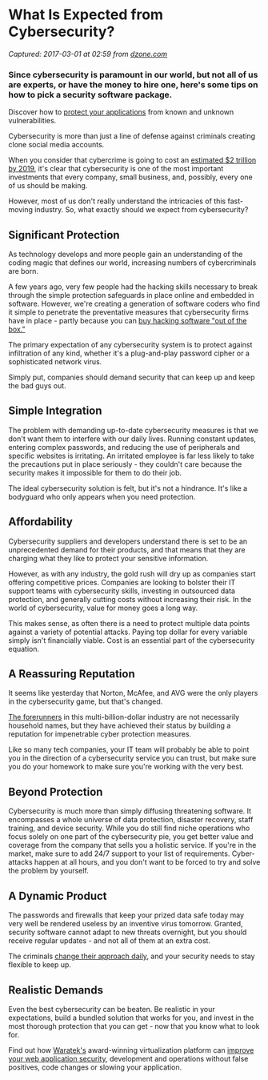 # What Is Expected from Cybersecurity?

_Captured: 2017-03-01 at 02:59 from [dzone.com](https://dzone.com/articles/what-is-expected-from-cybersecurity?edition=271922&utm_source=Daily%20Digest&utm_medium=email&utm_campaign=dd%202017-02-28)_

### Since cybersecurity is paramount in our world, but not all of us are experts, or have the money to hire one, here's some tips on how to pick a security software package.

Discover how to [protect your applications](https://dzone.com/go?i=176121&u=http%3A%2F%2Fwww.waratek.com%2Fsolutions%2Fzero-day-defense%2F%3Futm_source%3DDZone%26utm_campaign%3Dba%26utm_medium%3Dprerolltextad%26utm_content%3Dzeroday) from known and unknown vulnerabilities.

Cybersecurity is more than just a line of defense against criminals creating clone social media accounts.

When you consider that cybercrime is going to cost an [estimated $2 trillion by 2019](http://www.forbes.com/sites/stevemorgan/2016/01/17/cyber-crime-costs-projected-to-reach-2-trillion-by-2019/#5ee44f673bb0), it's clear that cybersecurity is one of the most important investments that every company, small business, and, possibly, every one of us should be making.

However, most of us don't really understand the intricacies of this fast-moving industry. So, what exactly should we expect from cybersecurity?

## **Significant Protection**

As technology develops and more people gain an understanding of the coding magic that defines our world, increasing numbers of cybercriminals are born.

A few years ago, very few people had the hacking skills necessary to break through the simple protection safeguards in place online and embedded in software. However, we're creating a generation of software coders who find it simple to penetrate the preventative measures that cybersecurity firms have in place - partly because you can [buy hacking software "out of the box."](http://www.csoonline.com/article/3168389/security/rise-of-as-a-service-lowers-bar-for-cybercriminals.html)

The primary expectation of any cybersecurity system is to protect against infiltration of any kind, whether it's a plug-and-play password cipher or a sophisticated network virus.

Simply put, companies should demand security that can keep up and keep the bad guys out.

## **Simple Integration**

The problem with demanding up-to-date cybersecurity measures is that we don't want them to interfere with our daily lives. Running constant updates, entering complex passwords, and reducing the use of peripherals and specific websites is irritating. An irritated employee is far less likely to take the precautions put in place seriously - they couldn't care because the security makes it impossible for them to do their job.

The ideal cybersecurity solution is felt, but it's not a hindrance. It's like a bodyguard who only appears when you need protection.

## **Affordability**

Cybersecurity suppliers and developers understand there is set to be an unprecedented demand for their products, and that means that they are charging what they like to protect your sensitive information.

However, as with any industry, the gold rush will dry up as companies start offering competitive prices. Companies are looking to bolster their IT support teams with cybersecurity skills, investing in outsourced data protection, and generally cutting costs without increasing their risk. In the world of cybersecurity, value for money goes a long way.

This makes sense, as often there is a need to protect multiple data points against a variety of potential attacks. Paying top dollar for every variable simply isn't financially viable. Cost is an essential part of the cybersecurity equation.

## **A Reassuring Reputation**

It seems like yesterday that Norton, McAfee, and AVG were the only players in the cybersecurity game, but that's changed.

[The forerunners](http://www.forbes.com/sites/stevemorgan/2016/04/20/meet-the-worlds-largest-pure-play-cybersecurity-companies/#39270b09f9b3) in this multi-billion-dollar industry are not necessarily household names, but they have achieved their status by building a reputation for impenetrable cyber protection measures.

Like so many tech companies, your IT team will probably be able to point you in the direction of a cybersecurity service you can trust, but make sure you do your homework to make sure you're working with the very best.

## **Beyond Protection**

Cybersecurity is much more than simply diffusing threatening software. It encompasses a whole universe of data protection, disaster recovery, staff training, and device security. While you do still find niche operations who focus solely on one part of the cybersecurity pie, you get better value and coverage from the company that sells you a holistic service. If you're in the market, make sure to add 24/7 support to your list of requirements. Cyber-attacks happen at all hours, and you don't want to be forced to try and solve the problem by yourself.

## **A Dynamic Product**

The passwords and firewalls that keep your prized data safe today may very well be rendered useless by an inventive virus tomorrow. Granted, security software cannot adapt to new threats overnight, but you should receive regular updates - and not all of them at an extra cost.

The criminals [change their approach daily](http://www.information-age.com/10-cyber-security-trends-look-2017-123463680/), and your security needs to stay flexible to keep up.

## **Realistic Demands**

Even the best cybersecurity can be beaten. Be realistic in your expectations, build a bundled solution that works for you, and invest in the most thorough protection that you can get - now that you know what to look for.

Find out how [Waratek's](https://dzone.com/go?i=176122&u=http%3A%2F%2Fwww.waratek.com%2Fsolutions%2Fapplication-protection%2F%3Futm_source%3DDZone%26utm_campaign%3Dba%26utm_medium%3Dpostrolltextad%26utm_content%3Dappprotect) award-winning virtualization platform can [improve your web application security](https://dzone.com/go?i=176122&u=http%3A%2F%2Fwww.waratek.com%2Fsolutions%2Fapplication-protection%2F%3Futm_source%3DDZone%26utm_campaign%3Dba%26utm_medium%3Dpostrolltextad%26utm_content%3Dappprotect), development and operations without false positives, code changes or slowing your application.
